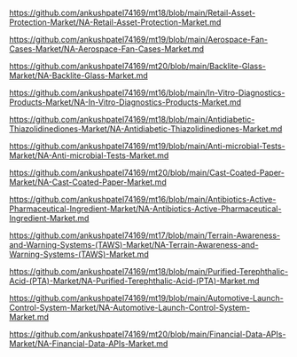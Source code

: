 <p><a href="https://github.com/ankushpatel74169/mt18/blob/main/Retail-Asset-Protection-Market/NA-Retail-Asset-Protection-Market.md">https://github.com/ankushpatel74169/mt18/blob/main/Retail-Asset-Protection-Market/NA-Retail-Asset-Protection-Market.md</a></p><p><a href="https://github.com/ankushpatel74169/mt19/blob/main/Aerospace-Fan-Cases-Market/NA-Aerospace-Fan-Cases-Market.md">https://github.com/ankushpatel74169/mt19/blob/main/Aerospace-Fan-Cases-Market/NA-Aerospace-Fan-Cases-Market.md</a></p><p><a href="https://github.com/ankushpatel74169/mt20/blob/main/Backlite-Glass-Market/NA-Backlite-Glass-Market.md">https://github.com/ankushpatel74169/mt20/blob/main/Backlite-Glass-Market/NA-Backlite-Glass-Market.md</a></p><p><a href="https://github.com/ankushpatel74169/mt16/blob/main/In-Vitro-Diagnostics-Products-Market/NA-In-Vitro-Diagnostics-Products-Market.md">https://github.com/ankushpatel74169/mt16/blob/main/In-Vitro-Diagnostics-Products-Market/NA-In-Vitro-Diagnostics-Products-Market.md</a></p><p><a href="https://github.com/ankushpatel74169/mt18/blob/main/Antidiabetic-Thiazolidinediones-Market/NA-Antidiabetic-Thiazolidinediones-Market.md">https://github.com/ankushpatel74169/mt18/blob/main/Antidiabetic-Thiazolidinediones-Market/NA-Antidiabetic-Thiazolidinediones-Market.md</a></p><p><a href="https://github.com/ankushpatel74169/mt19/blob/main/Anti-microbial-Tests-Market/NA-Anti-microbial-Tests-Market.md">https://github.com/ankushpatel74169/mt19/blob/main/Anti-microbial-Tests-Market/NA-Anti-microbial-Tests-Market.md</a></p><p><a href="https://github.com/ankushpatel74169/mt20/blob/main/Cast-Coated-Paper-Market/NA-Cast-Coated-Paper-Market.md">https://github.com/ankushpatel74169/mt20/blob/main/Cast-Coated-Paper-Market/NA-Cast-Coated-Paper-Market.md</a></p><p><a href="https://github.com/ankushpatel74169/mt16/blob/main/Antibiotics-Active-Pharmaceutical-Ingredient-Market/NA-Antibiotics-Active-Pharmaceutical-Ingredient-Market.md">https://github.com/ankushpatel74169/mt16/blob/main/Antibiotics-Active-Pharmaceutical-Ingredient-Market/NA-Antibiotics-Active-Pharmaceutical-Ingredient-Market.md</a></p><p><a href="https://github.com/ankushpatel74169/mt17/blob/main/Terrain-Awareness-and-Warning-Systems-(TAWS)-Market/NA-Terrain-Awareness-and-Warning-Systems-(TAWS)-Market.md">https://github.com/ankushpatel74169/mt17/blob/main/Terrain-Awareness-and-Warning-Systems-(TAWS)-Market/NA-Terrain-Awareness-and-Warning-Systems-(TAWS)-Market.md</a></p><p><a href="https://github.com/ankushpatel74169/mt18/blob/main/Purified-Terephthalic-Acid-(PTA)-Market/NA-Purified-Terephthalic-Acid-(PTA)-Market.md">https://github.com/ankushpatel74169/mt18/blob/main/Purified-Terephthalic-Acid-(PTA)-Market/NA-Purified-Terephthalic-Acid-(PTA)-Market.md</a></p><p><a href="https://github.com/ankushpatel74169/mt19/blob/main/Automotive-Launch-Control-System-Market/NA-Automotive-Launch-Control-System-Market.md">https://github.com/ankushpatel74169/mt19/blob/main/Automotive-Launch-Control-System-Market/NA-Automotive-Launch-Control-System-Market.md</a></p><p><a href="https://github.com/ankushpatel74169/mt20/blob/main/Financial-Data-APIs-Market/NA-Financial-Data-APIs-Market.md">https://github.com/ankushpatel74169/mt20/blob/main/Financial-Data-APIs-Market/NA-Financial-Data-APIs-Market.md</a></p>
